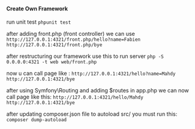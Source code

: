 #### Create Own Framework

run unit test `phpunit test`

after adding front.php (front controller) we can use
`http://127.0.0.1:4321/front.php/hello?name=Fabien`
`http://127.0.0.1:4321/front.php/bye`

after restructuring our framework use this to run server
`php -S 0.0.0.0:4321 -t web web/front.php`

now u can call page like :
`http://127.0.0.1:4321/hello?name=Mahdy`
`http://127.0.0.1:4321/bye`

after using Symfony\Routing and adding $routes in app.php we can now call page like this:
`http://127.0.0.1:4321/hello/Mahdy`
`http://127.0.0.1:4321/bye`

after updating composer.json file to autoload src/ you must run this:
`composer dump-autoload`
